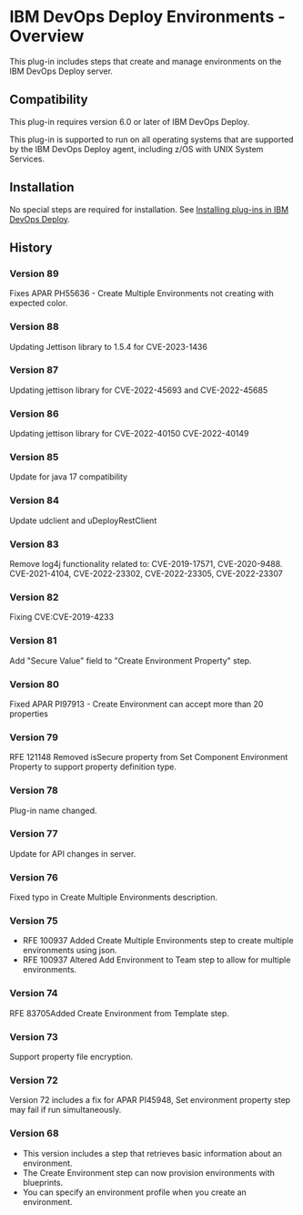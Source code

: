 
# IBM DevOps Deploy Environments - Overview


This plug-in includes steps that create and manage environments on the IBM DevOps Deploy server.

## Compatibility

This plug-in requires version 6.0 or later of IBM DevOps Deploy.

This plug-in is supported to run on all operating systems that are supported by the IBM DevOps Deploy agent, including z/OS with UNIX System Services.

## Installation

No special steps are required for installation. See [Installing plug-ins in IBM DevOps Deploy](https://community.ibm.com/community/user/wasdevops/blogs/laurel-dickson-bull1/2022/06/13/install-plugins "Installing plug-ins in IBM DevOps Deploy").

## History

### Version 89

Fixes APAR PH55636 - Create Multiple Environments not creating with expected color.

### Version 88

Updating Jettison library to 1.5.4 for CVE-2023-1436

### Version 87

Updating jettison library for CVE-2022-45693 and CVE-2022-45685

### Version 86

Updating jettison library for CVE-2022-40150 CVE-2022-40149

### Version 85

Update for java 17 compatibility

### Version 84

Update udclient and uDeployRestClient

### Version 83

Remove log4j functionality related to: CVE-2019-17571, CVE-2020-9488. CVE-2021-4104, CVE-2022-23302, CVE-2022-23305, CVE-2022-23307

### Version 82

Fixing CVE:CVE-2019-4233

### Version 81

Add "Secure Value" field to "Create Environment Property" step.

### Version 80

Fixed APAR PI97913 - Create Environment can accept more than 20 properties

### Version 79

RFE 121148 Removed isSecure property from Set Component Environment Property to support property definition type.

### Version 78

Plug-in name changed.

### Version 77

Update for API changes in server.

### Version 76

Fixed typo in Create Multiple Environments description.

### Version 75

* RFE 100937 Added Create Multiple Environments step to create multiple environments using json.
* RFE 100937 Altered Add Environment to Team step to allow for multiple environments.

### Version 74

RFE 83705Added Create Environment from Template step.

### Version 73

Support property file encryption.

### Version 72

Version 72 includes a fix for APAR PI45948, Set environment property step may fail if run simultaneously.

### Version 68

* This version includes a step that retrieves basic information about an environment.
* The Create Environment step can now provision environments with blueprints.
* You can specify an environment profile when you create an environment.
